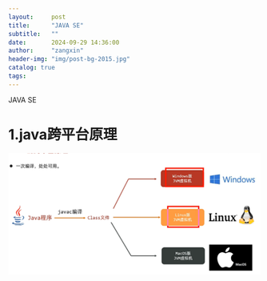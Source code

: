 ```yaml
---
layout:     post
title:      "JAVA SE"
subtitle:   ""
date:       2024-09-29 14:36:00
author:     "zangxin"
header-img: "img/post-bg-2015.jpg"
catalog: true
tags:
---
```


JAVA SE

# 1.java跨平台原理

![image-20240928140844473](./../img/md-img/2024-09-28-javase/image-20240928140844473.png)